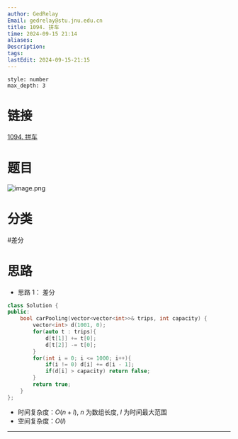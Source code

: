 ```yaml
---
author: GedRelay
Email: gedrelay@stu.jnu.edu.cn
title: 1094. 拼车
time: 2024-09-15 21:14
aliases: 
Description: 
tags: 
lastEdit: 2024-09-15-21:15
---
```


```toc
style: number
max_depth: 3
```

# 链接
[1094. 拼车](https://leetcode.cn/problems/car-pooling/) 

# 题目
![image.png](https://ged-pic-bed.oss-cn-guangzhou.aliyuncs.com/img/202409152114015.png)


# 分类
#差分 

# 思路
- 思路 1：
差分


```cpp
class Solution {
public:
    bool carPooling(vector<vector<int>>& trips, int capacity) {
        vector<int> d(1001, 0);
        for(auto t : trips){
            d[t[1]] += t[0];
            d[t[2]] -= t[0];
        }
        for(int i = 0; i <= 1000; i++){
            if(i != 0) d[i] += d[i - 1];
            if(d[i] > capacity) return false;
        }
        return true;
    }
};
```


- 时间复杂度：${O\left( n+l \right)  }$, ${n }$ 为数组长度, ${l }$ 为时间最大范围
- 空间复杂度：${O\left( l \right)  }$ 


---

